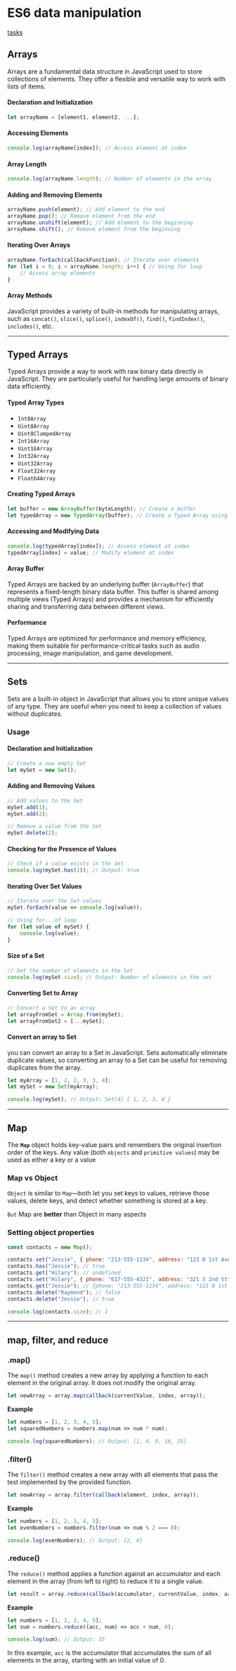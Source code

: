 # ES6 data manipulation

[tasks]()

## Arrays

Arrays are a fundamental data structure in JavaScript used to store collections of elements. They offer a flexible and versatile way to work with lists of items.

#### Declaration and Initialization

```javascript
let arrayName = [element1, element2, ...];
```

#### Accessing Elements

```javascript
console.log(arrayName[index]); // Access element at index
```

#### Array Length

```javascript
console.log(arrayName.length); // Number of elements in the array
```

#### Adding and Removing Elements

```javascript
arrayName.push(element); // Add element to the end
arrayName.pop(); // Remove element from the end
arrayName.unshift(element); // Add element to the beginning
arrayName.shift(); // Remove element from the beginning
```

#### Iterating Over Arrays

```javascript
arrayName.forEach(callbackFunction); // Iterate over elements
for (let i = 0; i < arrayName.length; i++) { // Using for loop
    // Access array elements
}
```

#### Array Methods

JavaScript provides a variety of built-in methods for manipulating arrays, such as `concat()`, `slice()`, `splice()`, `indexOf()`, `find()`, `findIndex()`, `includes()`, etc.

---

## Typed Arrays

Typed Arrays provide a way to work with raw binary data directly in JavaScript. They are particularly useful for handling large amounts of binary data efficiently.

#### Typed Array Types

- `Int8Array`
- `Uint8Array`
- `Uint8ClampedArray`
- `Int16Array`
- `Uint16Array`
- `Int32Array`
- `Uint32Array`
- `Float32Array`
- `Float64Array`

#### Creating Typed Arrays

```javascript
let buffer = new ArrayBuffer(byteLength); // Create a buffer
let typedArray = new TypedArray(buffer); // Create a Typed Array using the buffer
```

#### Accessing and Modifying Data

```javascript
console.log(typedArray[index]); // Access element at index
typedArray[index] = value; // Modify element at index
```

#### Array Buffer

Typed Arrays are backed by an underlying buffer (`ArrayBuffer`) that represents a fixed-length binary data buffer. This buffer is shared among multiple views (Typed Arrays) and provides a mechanism for efficiently sharing and transferring data between different views.

#### Performance

Typed Arrays are optimized for performance and memory efficiency, making them suitable for performance-critical tasks such as audio processing, image manipulation, and game development.

---

## Sets

Sets are a built-in object in JavaScript that allows you to store unique values of any type. They are useful when you need to keep a collection of values without duplicates.

### Usage

#### Declaration and Initialization

```javascript
// Create a new empty Set
let mySet = new Set();
```

#### Adding and Removing Values

```javascript
// Add values to the Set
mySet.add(1);
mySet.add(2);

// Remove a value from the Set
mySet.delete(2);
```

#### Checking for the Presence of Values

```javascript
// Check if a value exists in the Set
console.log(mySet.has(1)); // Output: true
```

#### Iterating Over Set Values

```javascript
// Iterate over the Set values
mySet.forEach(value => console.log(value));

// Using for...of loop
for (let value of mySet) {
    console.log(value);
}
```

#### Size of a Set

```javascript
// Get the number of elements in the Set
console.log(mySet.size); // Output: Number of elements in the set
```

#### Converting Set to Array

```javascript
// Convert a Set to an array
let arrayFromSet = Array.from(mySet);
let arrayFromSet2 = [...mySet];
```

#### Convert an array to Set

you can convert an array to a Set in JavaScript. Sets automatically eliminate duplicate values, so converting an array to a Set can be useful for removing duplicates from the array.

```javascript
let myArray = [1, 2, 2, 3, 3, 4];
let mySet = new Set(myArray);

console.log(mySet); // Output: Set(4) { 1, 2, 3, 4 }

```

---

## Map

The **`Map`** object holds key-value pairs and remembers the original insertion order of the keys. Any value (both `objects` and `primitive values`) may be used as either a key or a value

### Map vs Object

`Object` is similar to `Map`—both let you set keys to values, retrieve those values, delete keys, and detect whether something is stored at a key.

`But` Map are **better** than Object in many aspects

### Setting object properties

```javascript
const contacts = new Map();

contacts.set("Jessie", { phone: "213-555-1234", address: "123 N 1st Ave" });
contacts.has("Jessie"); // true
contacts.get("Hilary"); // undefined
contacts.set("Hilary", { phone: "617-555-4321", address: "321 S 2nd St" });
contacts.get("Jessie"); // {phone: "213-555-1234", address: "123 N 1st Ave"}
contacts.delete("Raymond"); // false
contacts.delete("Jessie"); // true

console.log(contacts.size); // 1

```

---

## map, filter, and reduce

### .map()

The `map()` method creates a new array by applying a function to each element in the original array. It does not modify the original array.

```javascript
let newArray = array.map(callback(currentValue, index, array));
```

**Example**

```javascript
let numbers = [1, 2, 3, 4, 5];
let squaredNumbers = numbers.map(num => num * num);

console.log(squaredNumbers); // Output: [1, 4, 9, 16, 25]

```

### .filter()

The `filter()` method creates a new array with all elements that pass the test implemented by the provided function.

```javascript
let newArray = array.filter(callback(element, index, array));
```

**Example**

```javascript
let numbers = [1, 2, 3, 4, 5];
let evenNumbers = numbers.filter(num => num % 2 === 0);

console.log(evenNumbers); // Output: [2, 4]

```

### .reduce()

The `reduce()` method applies a function against an accumulator and each element in the array (from left to right) to reduce it to a single value.

```javascript
let result = array.reduce(callback(accumulator, currentValue, index, array), initialValue);
```

**Example**

```javascript
let numbers = [1, 2, 3, 4, 5];
let sum = numbers.reduce((acc, num) => acc + num, 0);

console.log(sum); // Output: 15

```

In this example, `acc` is the accumulator that accumulates the sum of all elements in the array, starting with an initial value of 0.
